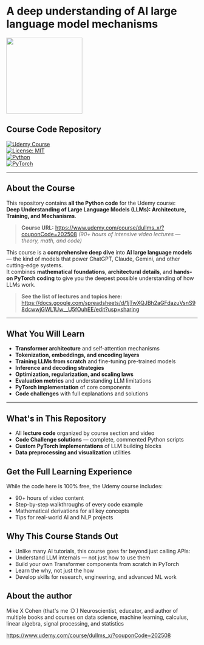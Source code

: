 # A deep understanding of AI large language model mechanisms
<img src="https://sincxpress.com/images/splash_hires.png" width="200" />

## Course Code Repository

[![Udemy Course](https://img.shields.io/badge/Udemy-Course-orange?style=flat&logo=udemy)](https://www.udemy.com/)  
[![License: MIT](https://img.shields.io/badge/License-MIT-green.svg)](LICENSE)  
[![Python](https://img.shields.io/badge/Python-3.x-blue.svg?logo=python)](https://www.python.org/)  
[![PyTorch](https://img.shields.io/badge/Framework-PyTorch-red?logo=pytorch)](https://pytorch.org/)

---

## About the Course

This repository contains **all the Python code** for the Udemy course:  
**Deep Understanding of Large Language Models (LLMs): Architecture, Training, and Mechanisms**.

> **Course URL:** https://www.udemy.com/course/dullms_x/?couponCode=202508
> *(90+ hours of intensive video lectures — theory, math, and code)*

This course is a **comprehensive deep dive** into **AI large language models** — the kind of models that power ChatGPT, Claude, Gemini, and other cutting-edge systems.  
It combines **mathematical foundations**, **architectural details**, and **hands-on PyTorch coding** to give you the deepest possible understanding of how LLMs work.

> **See the list of lectures and topics here:**
> https://docs.google.com/spreadsheets/d/1jTwXQJBh2aGFdazuVsnS98dcwwjGWL1Uw__U5fOuhEE/edit?usp=sharing

---

## What You Will Learn

- **Transformer architecture** and self-attention mechanisms  
- **Tokenization, embeddings, and encoding layers**  
- **Training LLMs from scratch** and fine-tuning pre-trained models  
- **Inference and decoding strategies**  
- **Optimization, regularization, and scaling laws**  
- **Evaluation metrics** and understanding LLM limitations  
- **PyTorch implementation** of core components  
- **Code challenges** with full explanations and solutions

---

## What's in This Repository

- All **lecture code** organized by course section and video  
- **Code Challenge solutions** — complete, commented Python scripts  
- **Custom PyTorch implementations** of LLM building blocks  
- **Data preprocessing and visualization** utilities


## Get the Full Learning Experience
While the code here is 100% free, the Udemy course includes:
- 90+ hours of video content
- Step-by-step walkthroughs of every code example
- Mathematical derivations for all key concepts
- Tips for real-world AI and NLP projects

## Why This Course Stands Out
- Unlike many AI tutorials, this course goes far beyond just calling APIs:
- Understand LLM internals — not just how to use them
- Build your own Transformer components from scratch in PyTorch
- Learn the why, not just the how
- Develop skills for research, engineering, and advanced ML work

## About the author
Mike X Cohen (that's me :D )
Neuroscientist, educator, and author of multiple books and courses on data science, machine learning, calculus, linear algebra, signal processing, and statistics

https://www.udemy.com/course/dullms_x/?couponCode=202508
